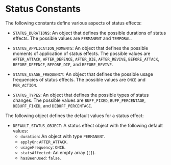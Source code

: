 # Status Constants

The following constants define various aspects of status effects:

- `STATUS_DURATIONS`: An object that defines the possible durations of status effects. The possible values are `PERMANENT` and `TEMPORAL`.

- `STATUS_APPLICATION_MOMENTS`: An object that defines the possible moments of application of status effects. The possible values are `AFTER_ATTACK`, `AFTER_DEFENCE`, `AFTER_DIE`, `AFTER_REVIVE`, `BEFORE_ATTACK`, `BEFORE_DEFENCE`, `BEFORE_DIE`, and `BEFORE_REVIVE`.

- `STATUS_USAGE_FREQUENCY`: An object that defines the possible usage frequencies of status effects. The possible values are `ONCE` and `PER_ACTION`.

- `STATUS_TYPES`: An object that defines the possible types of status changes. The possible values are `BUFF_FIXED`, `BUFF_PERCENTAGE`, `DEBUFF_FIXED`, and `DEBUFF_PERCENTAGE`.

The following object defines the default values for a status effect:

- `DEFAULT_STATUS_OBJECT`: A status effect object with the following default values:
  - `duration`: An object with type `PERMANENT`.
  - `applyOn`: `AFTER_ATTACK`.
  - `usageFrequency`: `ONCE`.
  - `statsAffected`: An empty array (`[]`).
  - `hasBeenUsed`: `false`.
